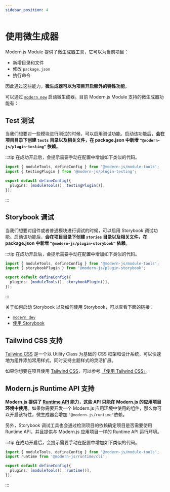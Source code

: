 ```yaml
---
sidebar_position: 4
---
```


# 使用微生成器

Modern.js Module 提供了微生成器工具，它可以为当前项目：

- 新增目录和文件
- 修改 `package.json`
- 执行命令

因此通过这些能力，**微生成器可以为项目开启额外的特性功能**。

可以通过 [`modern new`](/guide/basic/command-preview) 启动微生成器。目前 Modern.js Module 支持的微生成器功能有：

## Test 测试

当我们想要对一些模块进行测试的时候，可以启用测试功能。启动该功能后，**会在项目目录下创建 `tests` 目录以及相关文件，在 package.json 中新增 `"@modern-js/plugin-testing"` 依赖**。

:::tip
在成功开启后，会提示需要手动在配置中增加如下类似的代码。

```ts
import { moduleTools, defineConfig } from '@modern-js/module-tools';
import { testingPlugin } from '@modern-js/plugin-testing';

export default defineConfig({
  plugins: [moduleTools(), testingPlugin()],
});
```

:::

## Storybook 调试

当我们想要对组件或者普通模块进行调试的时候，可以启用 Storybook 调试功能。启动该功能后，**会在项目目录下创建 `stories` 目录以及相关文件，在 package.json 中新增 `"@modern-js/plugin-storybook"` 依赖**。

:::tip
在成功开启后，会提示需要手动在配置中增加如下类似的代码。

```ts
import { moduleTools, defineConfig } from '@modern-js/module-tools';
import { storybookPlugin } from '@modern-js/plugin-storybook';

export default defineConfig({
  plugins: [moduleTools(), storybookPlugin()],
});
```

:::

关于如何启动 Storybook 以及如何使用 Storybook，可以查看下面的链接：

- [`modern dev`](/guide/basic/command-preview#modern-dev)
- [使用 Storybook](/guide/basic/using-storybook)

## Tailwind CSS 支持

[Tailwind CSS](https://tailwindcss.com/) 是一个以 Utility Class 为基础的 CSS 框架和设计系统，可以快速地为组件添加常用样式，同时支持主题样式的灵活扩展。

如果你想要在项目使用 [Tailwind CSS](https://tailwindcss.com/)，可以参考 [「使用 Tailwind CSS」](https://modernjs.dev/module-tools/guide/best-practices/components.html#tailwind-css)。

## Modern.js Runtime API 支持

**Modern.js 提供了 [Runtime API](https://modernjs.dev/configure/app/runtime/intro) 能力，这些 API 只能在 Modern.js 的应用项目环境中使用**。如果你需要开发一个 Modern.js 应用环境中使用的组件，那么你可以开启该特性，微生成器会增加 `"@modern-js/runtime"`依赖。

另外，Storybook 调试工具也会通过检测项目的依赖确定项目是否需要使用 Runtime API，并且提供与 Modern.js 应用项目一样的 Runtime API 运行环境。

:::tip
在成功开启后，会提示需要手动在配置中增加如下类似的代码。

```ts
import { moduleTools, defineConfig } from '@modern-js/module-tools';
import runtime from '@modern-js/runtime/cli';

export default defineConfig({
  plugins: [moduleTools(), runtime()],
});
```

:::
